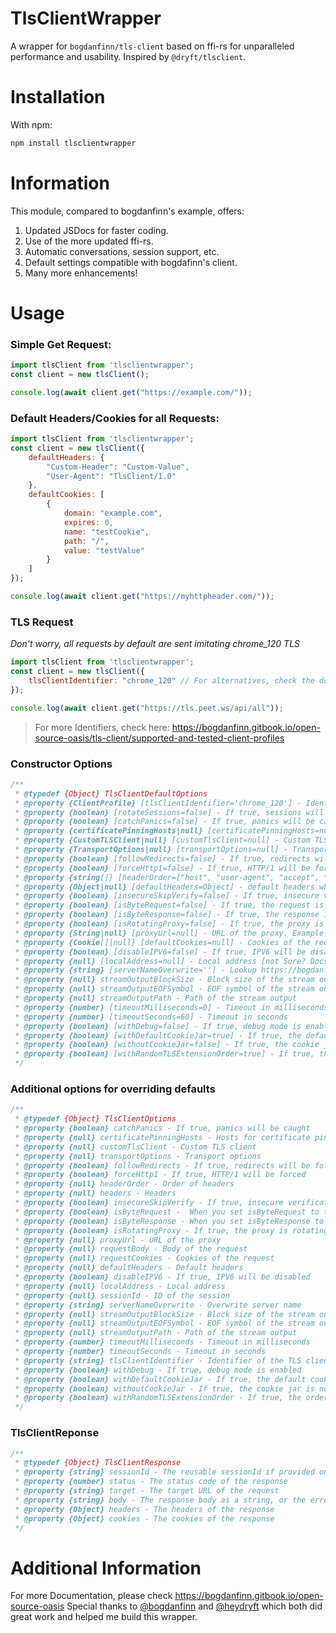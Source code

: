 # TlsClientWrapper
A wrapper for `bogdanfinn/tls-client` based on ffi-rs for unparalleled performance and usability. Inspired by `@dryft/tlsclient`.

# Installation
With npm: 
```bash
npm install tlsclientwrapper
```

# Information
This module, compared to bogdanfinn's example, offers:
1. Updated JSDocs for faster coding.
2. Use of the more updated ffi-rs.
3. Automatic conversations, session support, etc.
4. Default settings compatible with bogdafinn's client.
5. Many more enhancements!

# Usage
### Simple Get Request:
```js
import tlsClient from 'tlsclientwrapper';
const client = new tlsClient();

console.log(await client.get("https://example.com/"));
```

### Default Headers/Cookies for all Requests:
```js
import tlsClient from 'tlsclientwrapper';
const client = new tlsClient({
    defaultHeaders: {
        "Custom-Header": "Custom-Value",
        "User-Agent": "TlsClient/1.0"
    },
    defaultCookies: [
        {
            domain: "example.com",
            expires: 0,
            name: "testCookie",
            path: "/",
            value: "testValue"
        }
    ]
});

console.log(await client.get("https://myhttpheader.com/"));
```

### TLS Request
*Don't worry, all requests by default are sent imitating chrome_120 TLS*
```js
import tlsClient from 'tlsclientwrapper';
const client = new tlsClient({
    tlsClientIdentifier: "chrome_120" // For alternatives, check the docs or the JSDocs
});

console.log(await client.get("https://tls.peet.ws/api/all"));
```
> For more Identifiers, check here: https://bogdanfinn.gitbook.io/open-source-oasis/tls-client/supported-and-tested-client-profiles

### Constructor Options
```js
/**
 * @typedef {Object} TlsClientDefaultOptions
 * @property {ClientProfile} [tlsClientIdentifier='chrome_120'] - Identifier of the TLS client
 * @property {boolean} [rotateSessions=false] - If true, sessions will be rotated on each request -> This will cause the cookies to be reset
 * @property {boolean} [catchPanics=false] - If true, panics will be caught
 * @property {certificatePinningHosts|null} [certificatePinningHosts=null] - Hosts for certificate pinning
 * @property {CustomTLSClient|null} [customTlsClient=null] - Custom TLS client
 * @property {TransportOptions|null} [transportOptions=null] - Transport options
 * @property {boolean} [followRedirects=false] - If true, redirects will be followed
 * @property {boolean} [forceHttp1=false] - If true, HTTP/1 will be forced
 * @property {string[]} [headerOrder=["host", "user-agent", "accept", "accept-language", "accept-encoding", "connection", "upgrade-insecure-requests", "if-modified-since", "cache-control", "dnt", "content-length", "content-type", "range", "authorization", "x-real-ip", "x-forwarded-for", "x-requested-with", "x-csrf-token", "x-request-id", "sec-ch-ua", "sec-ch-ua-mobile", "sec-ch-ua-platform", "sec-fetch-dest", "sec-fetch-mode", "sec-fetch-site", "origin", "referer", "pragma", "max-forwards", "x-http-method-override", "if-unmodified-since", "if-none-match", "if-match", "if-range", "accept-datetime"]] - Order of headers
 * @property {Object|null} [defaultHeaders=Object] - default headers which will be used in every request - Default: UserAgent Chrome v120
 * @property {boolean} [insecureSkipVerify=false] - If true, insecure verification will be skipped
 * @property {boolean} [isByteRequest=false] - If true, the request is a byte request
 * @property {boolean} [isByteResponse=false] - If true, the response is a byte response
 * @property {boolean} [isRotatingProxy=false] - If true, the proxy is rotating
 * @property {String|null} [proxyUrl=null] - URL of the proxy. Example: http://user:password@ip:port
 * @property {Cookie[]|null} [defaultCookies=null] - Cookies of the request
 * @property {boolean} [disableIPV6=false] - If true, IPV6 will be disabled
 * @property {null} [localAddress=null] - Local address [not Sure? Docs are not clear]
 * @property {string} [serverNameOverwrite=''] - Lookup https://bogdanfinn.gitbook.io/open-source-oasis/tls-client/client-options
 * @property {null} streamOutputBlockSize - Block size of the stream output
 * @property {null} streamOutputEOFSymbol - EOF symbol of the stream output
 * @property {null} streamOutputPath - Path of the stream output
 * @property {number} [timeoutMilliseconds=0] - Timeout in milliseconds
 * @property {number} [timeoutSeconds=60] - Timeout in seconds
 * @property {boolean} [withDebug=false] - If true, debug mode is enabled
 * @property {boolean} [withDefaultCookieJar=true] - If true, the default cookie jar is used
 * @property {boolean} [withoutCookieJar=false] - If true, the cookie jar is not used
 * @property {boolean} [withRandomTLSExtensionOrder=true] - If true, the order of TLS extensions is randomized
 */
```

### Additional options for overriding defaults
```js
/**
 * @typedef {Object} TlsClientOptions
 * @property {boolean} catchPanics - If true, panics will be caught
 * @property {null} certificatePinningHosts - Hosts for certificate pinning
 * @property {null} customTlsClient - Custom TLS client
 * @property {null} transportOptions - Transport options
 * @property {boolean} followRedirects - If true, redirects will be followed
 * @property {boolean} forceHttp1 - If true, HTTP/1 will be forced
 * @property {null} headerOrder - Order of headers
 * @property {null} headers - Headers
 * @property {boolean} insecureSkipVerify - If true, insecure verification will be skipped
 * @property {boolean} isByteRequest -  When you set isByteRequest to true the request body needs to be a base64 encoded string. Useful when you want to upload images for example.
 * @property {boolean} isByteResponse - When you set isByteResponse to true the response body will be a base64 encoded string. Useful when you want to download images for example.
 * @property {boolean} isRotatingProxy - If true, the proxy is rotating
 * @property {null} proxyUrl - URL of the proxy
 * @property {null} requestBody - Body of the request
 * @property {null} requestCookies - Cookies of the request
 * @property {null} defaultHeaders - Default headers
 * @property {boolean} disableIPV6 - If true, IPV6 will be disabled
 * @property {null} localAddress - Local address
 * @property {null} sessionId - ID of the session
 * @property {string} serverNameOverwrite - Overwrite server name
 * @property {null} streamOutputBlockSize - Block size of the stream output
 * @property {null} streamOutputEOFSymbol - EOF symbol of the stream output
 * @property {null} streamOutputPath - Path of the stream output
 * @property {number} timeoutMilliseconds - Timeout in milliseconds
 * @property {number} timeoutSeconds - Timeout in seconds
 * @property {string} tlsClientIdentifier - Identifier of the TLS client
 * @property {boolean} withDebug - If true, debug mode is enabled
 * @property {boolean} withDefaultCookieJar - If true, the default cookie jar is used
 * @property {boolean} withoutCookieJar - If true, the cookie jar is not used
 * @property {boolean} withRandomTLSExtensionOrder - If true, the order of TLS extensions is randomized
 */
```

### TlsClientReponse
```js
/**
 * @typedef {Object} TlsClientResponse
 * @property {string} sessionId - The reusable sessionId if provided on the request
 * @property {number} status - The status code of the response
 * @property {string} target - The target URL of the request
 * @property {string} body - The response body as a string, or the error message
 * @property {Object} headers - The headers of the response
 * @property {Object} cookies - The cookies of the response
 */
```


# Additional Information
For more Documentation, please check https://bogdanfinn.gitbook.io/open-source-oasis
Special thanks to [@bogdanfinn](https://github.com/bogdanfinn) and [@heydryft](https://github.com/heydryft) which both did great work and helped me build this wrapper.


